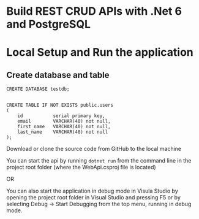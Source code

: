 # Build REST CRUD APIs with .Net 6 and PostgreSQL

# Local Setup and Run the application

<h2>Create database and table</h2>

```CREATE DATABASE testdb;```
```

CREATE TABLE IF NOT EXISTS public.users
(
    id           serial primary key,
    email        VARCHAR(40) not null,
    first_name   VARCHAR(40) not null,
    last_name    VARCHAR(40) not null
);

```

Download or clone the source code from GitHub to the local machine


You can start the api by running ```dotnet run``` from the command line in the project root folder (where the WebApi.csproj file is located)

OR

You can also start the application in debug mode in Visula Studio by opening the project root folder in Visual Studio and pressing F5 or by selecting Debug -> Start Debugging from the top menu, running in debug mode.



